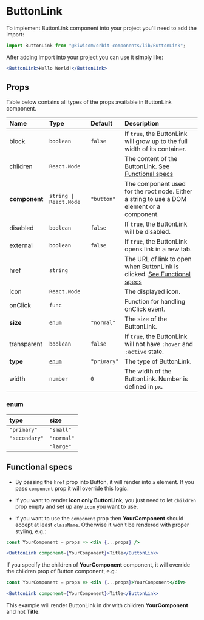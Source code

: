# ButtonLink
To implement ButtonLink component into your project you'll need to add the import:
```jsx
import ButtonLink from "@kiwicom/orbit-components/lib/ButtonLink";
```
After adding import into your project you can use it simply like:
```jsx
<ButtonLink>Hello World!</ButtonLink>
```
## Props
Table below contains all types of the props available in ButtonLink component.

| Name          | Type                  | Default         | Description                      |
| :------------ | :---------------------| :-------------- | :------------------------------- |
| block         | `boolean`             | `false`         | If `true`, the ButtonLink will grow up to the full width of its container.
| children      | `React.Node`          |                 | The content of the ButtonLink. [See Functional specs](#functional-specs)
| **component** | `string \| React.Node`| `"button"`      | The component used for the root node. Either a string to use a DOM element or a component.
| disabled      | `boolean`             | `false`         | If `true`, the ButtonLink will be disabled.
| external      | `boolean`             | `false`         | If `true`, the ButtonLink opens link in a new tab.
| href          | `string`              |                 | The URL of link to open when ButtonLink is clicked. [See Functional specs](#functional-specs)
| icon          | `React.Node`          |                 | The displayed icon.
| onClick       | `func`                |                 | Function for handling onClick event.
| **size**      | [`enum`](#enum)       | `"normal"`      | The size of the ButtonLink.
| transparent   | `boolean`             | `false`         | If `true`, the ButtonLink will not have `:hover` and `:active` state.
| **type**      | [`enum`](#enum)       | `"primary"`     | The type of ButtonLink.
| width         | `number`              | `0`             | The width of the ButtonLink. Number is defined in `px`.

### enum

| type          | size       |
| :------------ | :--------- |
| `"primary"`   | `"small"`  |
| `"secondary"` | `"normal"` |
|               | `"large"`  |

## Functional specs
* By passing the `href` prop into Button, it will render into `a` element. If you pass `component` prop it will override this logic.

* If you want to render **Icon only ButtonLink**, you just need to let `children` prop empty and set up any `icon` you want to use.

* If you want to use the `component` prop then **YourComponent** should accept at least `className`. Otherwise it won't be rendered with proper styling, e.g.:
```jsx
const YourComponent = props => <div {...props} />

<ButtonLink component={YourComponent}>Title</ButtonLink>
```
If you specify the children of **YourComponent** component, it will override the children prop of Button component, e.g.:
```jsx
const YourComponent = props => <div {...props}>YourComponent</div>
 
<ButtonLink component={YourComponent}>Title</ButtonLink>
```
This example will render ButtonLink in div with children **YourComponent** and not **Title**.
